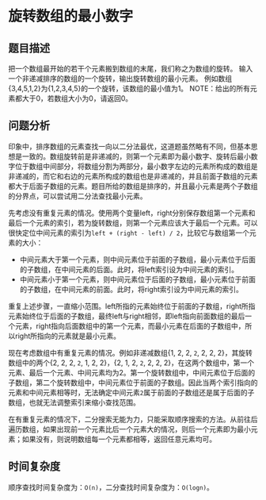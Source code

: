 # 旋转数组的最小数字
## 题目描述
把一个数组最开始的若干个元素搬到数组的末尾，我们称之为数组的旋转。 输入一个非递减排序的数组的一个旋转，输出旋转数组的最小元素。 例如数组{3,4,5,1,2}为{1,2,3,4,5}的一个旋转，该数组的最小值为1。 NOTE：给出的所有元素都大于0，若数组大小为0，请返回0。

## 问题分析
印象中，排序数组的元素查找一向以二分法最优，这道题虽然略有不同，但基本思想是一致的。数组旋转前是非递减的，则第一个元素即为最小数字、旋转后最小数字位于数组中间部分，将数组分割为两部分，最小数字左边的元素所构成的数组是非递减的，而它和右边的元素所构成的数组也是非递减的，并且前面子数组的元素都大于后面子数组的元素。题目所给的数组是排序的，并且最小元素是两个子数组的分界点，可以尝试用二分法查找最小元素。

先考虑没有重复元素的情况。使用两个变量left，right分别保存数组第一个元素和最后一个元素的索引，若为旋转数组，则第一个元素应该大于最后一个元素。可以很快定位中间元素的索引为`left + (right - left) / 2`，比较它与数组第一个元素的大小：
- 中间元素大于第一个元素，则中间元素位于前面的子数组，最小元素位于后面的子数组，在中间元素的后面。此时，将left索引设为中间元素的索引。
- 中间元素小于第一个元素，则中间元素位于后面的子数组，最小元素位于前面的子数组，在中间元素的前面。此时，将right索引设为中间元素的索引。

重复上述步骤，一直缩小范围。left所指的元素始终位于前面的子数组，right所指元素始终位于后面的子数组，最终left与right相邻，即left指向前面数组的最后一个元素，right指向后面数组中的第一个元素，而最小元素在后面的子数组中，所以right所指向的元素就是最小元素。

现在考虑数组中有重复元素的情况。例如非递减数组{1, 2, 2, `2`, 2, 2, 2}，其旋转数组中的两个{2, 2, 2, `2`, 1, 2, 2}，{2, 1, 2, `2`, 2, 2, 2}，在这两个数组中，第一个元素、最后一个元素、中间元素均为2。第一个旋转数组中，中间元素位于后面的子数组，第二个旋转数组中，中间元素位于前面的子数组。因此当两个索引指向的元素和中间元素相等时，无法确定中间元素`2`属于前面的子数组还是属于后面的子数组，也就无法调整索引来缩小查找范围。

在有重复元素的情况下，二分搜索无能为力，只能采取顺序搜索的方法。从前往后遍历数组，如果出现前一个元素比后一个元素大的情况，则后一个元素即为最小元素；如果没有，则说明数组每一个元素都相等，返回任意元素均可。

## 时间复杂度
顺序查找时间复杂度为：`O(n)`，二分查找时间复杂度为：`O(logn)`。